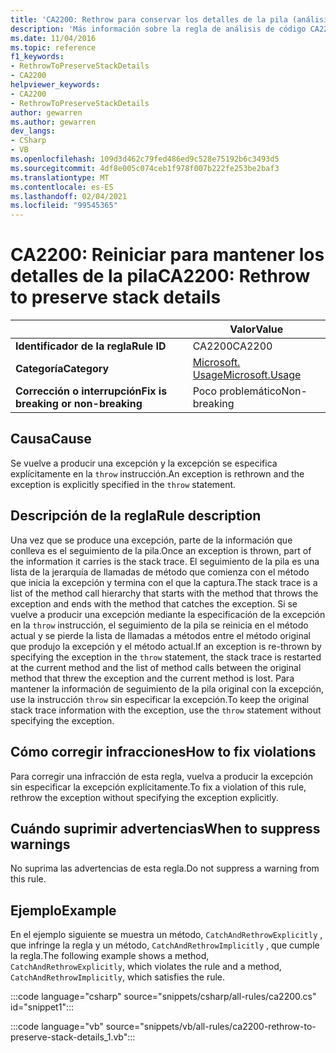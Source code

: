 ```yaml
---
title: 'CA2200: Rethrow para conservar los detalles de la pila (análisis de código)'
description: 'Más información sobre la regla de análisis de código CA2200: Rethrow para conservar los detalles de la pila'
ms.date: 11/04/2016
ms.topic: reference
f1_keywords:
- RethrowToPreserveStackDetails
- CA2200
helpviewer_keywords:
- CA2200
- RethrowToPreserveStackDetails
author: gewarren
ms.author: gewarren
dev_langs:
- CSharp
- VB
ms.openlocfilehash: 109d3d462c79fed486ed9c528e75192b6c3493d5
ms.sourcegitcommit: 4df8e005c074ceb1f978f007b222fe253be2baf3
ms.translationtype: MT
ms.contentlocale: es-ES
ms.lasthandoff: 02/04/2021
ms.locfileid: "99545365"
---
```

# <a name="ca2200-rethrow-to-preserve-stack-details"></a><span data-ttu-id="6a017-103">CA2200: Reiniciar para mantener los detalles de la pila</span><span class="sxs-lookup"><span data-stu-id="6a017-103">CA2200: Rethrow to preserve stack details</span></span>

| | <span data-ttu-id="6a017-104">Valor</span><span class="sxs-lookup"><span data-stu-id="6a017-104">Value</span></span> |
|-|-|
| <span data-ttu-id="6a017-105">**Identificador de la regla**</span><span class="sxs-lookup"><span data-stu-id="6a017-105">**Rule ID**</span></span> |<span data-ttu-id="6a017-106">CA2200</span><span class="sxs-lookup"><span data-stu-id="6a017-106">CA2200</span></span>|
| <span data-ttu-id="6a017-107">**Categoría**</span><span class="sxs-lookup"><span data-stu-id="6a017-107">**Category**</span></span> |[<span data-ttu-id="6a017-108">Microsoft. Usage</span><span class="sxs-lookup"><span data-stu-id="6a017-108">Microsoft.Usage</span></span>](usage-warnings.md)|
| <span data-ttu-id="6a017-109">**Corrección o interrupción**</span><span class="sxs-lookup"><span data-stu-id="6a017-109">**Fix is breaking or non-breaking**</span></span> |<span data-ttu-id="6a017-110">Poco problemático</span><span class="sxs-lookup"><span data-stu-id="6a017-110">Non-breaking</span></span>|

## <a name="cause"></a><span data-ttu-id="6a017-111">Causa</span><span class="sxs-lookup"><span data-stu-id="6a017-111">Cause</span></span>

<span data-ttu-id="6a017-112">Se vuelve a producir una excepción y la excepción se especifica explícitamente en la `throw` instrucción.</span><span class="sxs-lookup"><span data-stu-id="6a017-112">An exception is rethrown and the exception is explicitly specified in the `throw` statement.</span></span>

## <a name="rule-description"></a><span data-ttu-id="6a017-113">Descripción de la regla</span><span class="sxs-lookup"><span data-stu-id="6a017-113">Rule description</span></span>

<span data-ttu-id="6a017-114">Una vez que se produce una excepción, parte de la información que conlleva es el seguimiento de la pila.</span><span class="sxs-lookup"><span data-stu-id="6a017-114">Once an exception is thrown, part of the information it carries is the stack trace.</span></span> <span data-ttu-id="6a017-115">El seguimiento de la pila es una lista de la jerarquía de llamadas de método que comienza con el método que inicia la excepción y termina con el que la captura.</span><span class="sxs-lookup"><span data-stu-id="6a017-115">The stack trace is a list of the method call hierarchy that starts with the method that throws the exception and ends with the method that catches the exception.</span></span> <span data-ttu-id="6a017-116">Si se vuelve a producir una excepción mediante la especificación de la excepción en la `throw` instrucción, el seguimiento de la pila se reinicia en el método actual y se pierde la lista de llamadas a métodos entre el método original que produjo la excepción y el método actual.</span><span class="sxs-lookup"><span data-stu-id="6a017-116">If an exception is re-thrown by specifying the exception in the `throw` statement, the stack trace is restarted at the current method and the list of method calls between the original method that threw the exception and the current method is lost.</span></span> <span data-ttu-id="6a017-117">Para mantener la información de seguimiento de la pila original con la excepción, use la instrucción `throw` sin especificar la excepción.</span><span class="sxs-lookup"><span data-stu-id="6a017-117">To keep the original stack trace information with the exception, use the `throw` statement without specifying the exception.</span></span>

## <a name="how-to-fix-violations"></a><span data-ttu-id="6a017-118">Cómo corregir infracciones</span><span class="sxs-lookup"><span data-stu-id="6a017-118">How to fix violations</span></span>

<span data-ttu-id="6a017-119">Para corregir una infracción de esta regla, vuelva a producir la excepción sin especificar la excepción explícitamente.</span><span class="sxs-lookup"><span data-stu-id="6a017-119">To fix a violation of this rule, rethrow the exception without specifying the exception explicitly.</span></span>

## <a name="when-to-suppress-warnings"></a><span data-ttu-id="6a017-120">Cuándo suprimir advertencias</span><span class="sxs-lookup"><span data-stu-id="6a017-120">When to suppress warnings</span></span>

<span data-ttu-id="6a017-121">No suprima las advertencias de esta regla.</span><span class="sxs-lookup"><span data-stu-id="6a017-121">Do not suppress a warning from this rule.</span></span>

## <a name="example"></a><span data-ttu-id="6a017-122">Ejemplo</span><span class="sxs-lookup"><span data-stu-id="6a017-122">Example</span></span>

<span data-ttu-id="6a017-123">En el ejemplo siguiente se muestra un método, `CatchAndRethrowExplicitly` , que infringe la regla y un método, `CatchAndRethrowImplicitly` , que cumple la regla.</span><span class="sxs-lookup"><span data-stu-id="6a017-123">The following example shows a method, `CatchAndRethrowExplicitly`, which violates the rule and a method, `CatchAndRethrowImplicitly`, which satisfies the rule.</span></span>

:::code language="csharp" source="snippets/csharp/all-rules/ca2200.cs" id="snippet1":::

:::code language="vb" source="snippets/vb/all-rules/ca2200-rethrow-to-preserve-stack-details_1.vb":::
